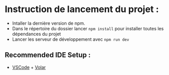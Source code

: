# Instruction de lancement du projet :

- Intaller la dernière version de npm.
- Dans le répertoire du dossier lancer `npm install` pour installer toutes les dépendances du projet
- Lancer les serveur de développement avec `npm run dev`

## Recommended IDE Setup :

- [VSCode](https://code.visualstudio.com/) + [Volar](https://marketplace.visualstudio.com/items?itemName=johnsoncodehk.volar)
